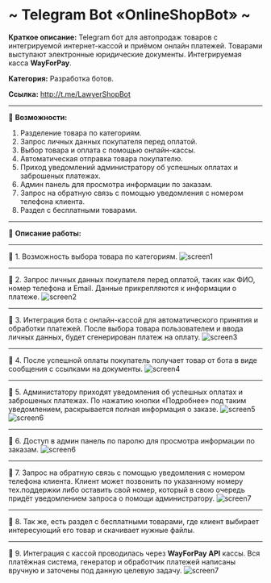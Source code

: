 # ~ Telegram Bot «OnlineShopBot» ~

**Краткое описание:** Telegram бот для автопродаж товаров с интегрируемой интернет-кассой и приёмом онлайн платежей.
Товарами выступают электронные юридические документы. Интегрируемая касса **WayForPay**.

**Категория:** Разработка ботов.

**Ссылка:** http://t.me/LawyerShopBot

-----------------------------------

🔻 **Возможности:**
1. Разделение товара по категориям.
2. Запрос личных данных покупателя перед оплатой.
3. Выбор товара и оплата с помощью онлайн-кассы.
4. Автоматическая отправка товара покупателю.
5. Приход уведомлений администратору об успешных оплатах и заброшеных платежах.
6. Админ панель для просмотра информации по заказам.
7. Запрос на обратную связь с помощью уведомления с номером телефона клиента.
8. Раздел с бесплатными товарами.

-----------------------------------

🔻 **Описание работы:**

-----------------------------------

🔹 1. Возможность выбора товара по категориям.
![screen1](https://github.com/LexaCoronos/OnlineShopBot/blob/master/img/Products.png)

-----------------------------------

🔹 2. Запрос личных данных покупателя перед оплатой, таких как ФИО, номер телефона и Email. Данные прикрепляются к информации о платеже.
![screen2](https://github.com/LexaCoronos/OnlineShopBot/blob/master/img/PrepareOrder.jpg)

-----------------------------------

🔹 3. Интеграция бота с онлайн-кассой для автоматического принятия и обработки платежей.
После выбора товара пользователем и ввода личных данных, будет сгенерирован платеж на оплату.
![screen3](https://github.com/LexaCoronos/OnlineShopBot/blob/master/img/PaymentSystem.png)

-----------------------------------

🔹 4. После успешной оплаты покупатель получает товар от бота в виде сообщения с ссылками на документы.
![screen4](https://github.com/LexaCoronos/OnlineShopBot/blob/master/img/ItemOfSuccessPay.png)

-----------------------------------

🔹 5. Администатору приходят уведомления об успешных оплатах и заброшеных платежах.
По нажатию кнопки «Подробнее» под таким уведомлением, раскрывается полная информация о заказе.
![screen5](https://github.com/LexaCoronos/OnlineShopBot/blob/master/img/OrderSuccess.png)
![screen6](https://github.com/LexaCoronos/OnlineShopBot/blob/master/img/OrderNoSuccess.png)

-----------------------------------

🔹 6. Доступ в админ панель по паролю для просмотра информации по заказам.
![screen6](https://github.com/LexaCoronos/OnlineShopBot/blob/master/img/AdminPanel.jpg)

-----------------------------------

🔹 7. Запрос на обратную связь с помощью уведомления с номером телефона клиента.
Клиент может позвонить по указанному номеру тех.поддержки либо оставить свой номер, который в свою очередь придёт уведомлением запроса о помощи администратору.
![screen7](https://github.com/LexaCoronos/OnlineShopBot/blob/master/img/QueryRecall.jpg)

-----------------------------------

🔹 8. Так же, есть раздел с бесплатными товарами, где клиент выбирает интересующий его товар и скачивает нужные файлы.

-----------------------------------

🔹 9. Интеграция с кассой проводилась через **WayForPay API** кассы. Вся платёжная система, генератор и обработчик платежей написаны вручную и заточены под данную целевую задачу.
![screen7](https://github.com/LexaCoronos/OnlineShopBot/blob/master/img/WayForPay.png)


